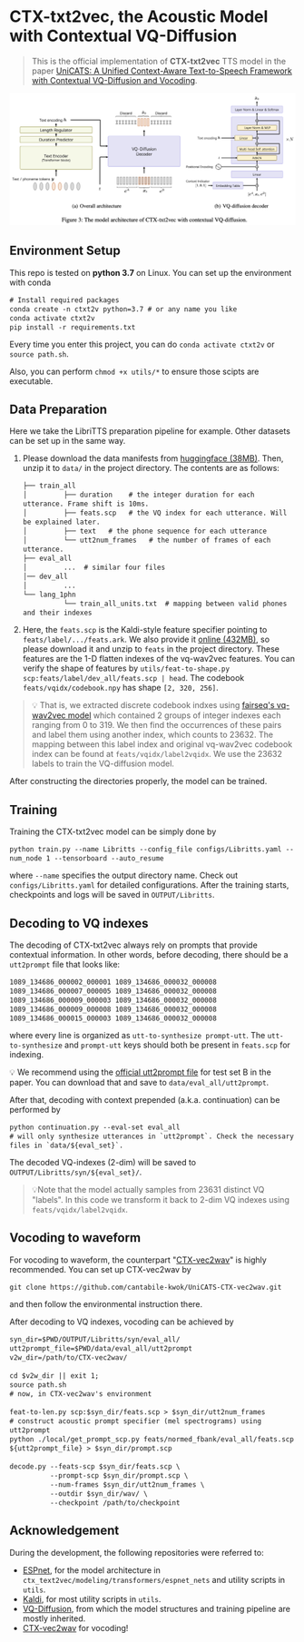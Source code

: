 # CTX-txt2vec, the Acoustic Model with Contextual VQ-Diffusion
> This is the official implementation of **CTX-txt2vec** TTS model in the paper [UniCATS: A Unified Context-Aware Text-to-Speech Framework with Contextual VQ-Diffusion and Vocoding](https://arxiv.org/abs/2306.07547).

![main](asset/main.png)

## Environment Setup

This repo is tested on **python 3.7** on Linux. You can set up the environment with conda
```shell
# Install required packages
conda create -n ctxt2v python=3.7 # or any name you like
conda activate ctxt2v
pip install -r requirements.txt
```

Every time you enter this project, you can do `conda activate ctxt2v` or `source path.sh`.

Also, you can perform `chmod +x utils/*` to ensure those scipts are executable.

## Data Preparation
Here we take the LibriTTS preparation pipeline for example. Other datasets can be set up in the same way.

1. Please download the data manifests from [huggingface (38MB)](https://huggingface.co/datasets/cantabile-kwok/libritts-all-kaldi-data/resolve/main/data_ctxt2v.zip).
    Then, unzip it to `data/` in the project directory. The contents are as follows:
    ```
    ├── train_all
    │         ├── duration    # the integer duration for each utterance. Frame shift is 10ms.
    │         ├── feats.scp   # the VQ index for each utterance. Will be explained later.
    │         ├── text   # the phone sequence for each utterance
    │         └── utt2num_frames   # the number of frames of each utterance.
    ├── eval_all
    │         ...  # similar four files
    │── dev_all
    │         ...
    └── lang_1phn
              └── train_all_units.txt  # mapping between valid phones and their indexes
    ```
2. Here, the `feats.scp` is the Kaldi-style feature specifier pointing to `feats/label/.../feats.ark`.
   We also provide it [online (432MB)](https://huggingface.co/datasets/cantabile-kwok/libritts-all-kaldi-data/resolve/main/feats_ctxt2v.zip), so please download it and unzip to `feats` in the project directory.
   These features are the 1-D flatten indexes of the vq-wav2vec features. You can verify the shape of features by `utils/feat-to-shape.py scp:feats/label/dev_all/feats.scp | head`. The codebook `feats/vqidx/codebook.npy` has shape `[2, 320, 256]`.
> 💡 That is, we extracted discrete codebook indxes using [fairseq's vq-wav2vec model](https://github.com/facebookresearch/fairseq/tree/main/examples/wav2vec#vq-wav2vec) which contained 2 groups of integer indexes each ranging from 0 to 319.
   We then find the occurrences of these pairs and label them using another index, which counts to 23632. The mapping between this label index and original vq-wav2vec codebook index can be found at `feats/vqidx/label2vqidx`. We use the 23632 labels to train the VQ-diffusion model.

After constructing the directories properly, the model can be trained.

## Training

Training the CTX-txt2vec model can be simply done by

```shell
python train.py --name Libritts --config_file configs/Libritts.yaml --num_node 1 --tensorboard --auto_resume
```
where `--name` specifies the output directory name. Check out `configs/Libritts.yaml` for detailed configurations.
After the training starts, checkpoints and logs will be saved in `OUTPUT/Libritts`.

## Decoding to VQ indexes
The decoding of CTX-txt2vec always rely on prompts that provide contextual information. In other words, before decoding, there should be a `utt2prompt` file that looks like:
```text
1089_134686_000002_000001 1089_134686_000032_000008
1089_134686_000007_000005 1089_134686_000032_000008
1089_134686_000009_000003 1089_134686_000032_000008
1089_134686_000009_000008 1089_134686_000032_000008
1089_134686_000015_000003 1089_134686_000032_000008
```
where every line is organized as `utt-to-synthesize prompt-utt`.
The `utt-to-synthesize` and `prompt-utt` keys should both be present in `feats.scp` for indexing.

💡 We recommend using the [official utt2prompt file](https://cpdu.github.io/unicats/resources/testsetB_utt2prompt) for test set B in the paper.
You can download that and save to `data/eval_all/utt2prompt`.

After that, decoding with context prepended (a.k.a. continuation) can be performed by
```shell
python continuation.py --eval-set eval_all
# will only synthesize utterances in `utt2prompt`. Check the necessary files in `data/${eval_set}`.
```
The decoded VQ-indexes (2-dim) will be saved to `OUTPUT/Libritts/syn/${eval_set}/`.

> 💡Note that the model actually samples from 23631 distinct VQ "labels". In this code we transform it back to 2-dim VQ indexes using `feats/vqidx/label2vqidx`.

## Vocoding to waveform
For vocoding to waveform, the counterpart "[CTX-vec2wav](https://github.com/cantabile-kwok/UniCATS-CTX-vec2wav)" is highly recommended.
You can set up CTX-vec2wav by
```shell
git clone https://github.com/cantabile-kwok/UniCATS-CTX-vec2wav.git
```
and then follow the environmental instruction there.

After decoding to VQ indexes, vocoding can be achieved by
```shell
syn_dir=$PWD/OUTPUT/Libritts/syn/eval_all/
utt2prompt_file=$PWD/data/eval_all/utt2prompt
v2w_dir=/path/to/CTX-vec2wav/

cd $v2w_dir || exit 1;
source path.sh
# now, in CTX-vec2wav's environment

feat-to-len.py scp:$syn_dir/feats.scp > $syn_dir/utt2num_frames
# construct acoustic prompt specifier (mel spectrograms) using utt2prompt
python ./local/get_prompt_scp.py feats/normed_fbank/eval_all/feats.scp ${utt2prompt_file} > $syn_dir/prompt.scp

decode.py --feats-scp $syn_dir/feats.scp \
          --prompt-scp $syn_dir/prompt.scp \
          --num-frames $syn_dir/utt2num_frames \
          --outdir $syn_dir/wav/ \
          --checkpoint /path/to/checkpoint
```

## Acknowledgement
During the development, the following repositories were referred to:
* [ESPnet](https://github.com/espnet/espnet), for the model architecture in `ctx_text2vec/modeling/transformers/espnet_nets` and utility scripts in `utils`.
* [Kaldi](https://github.com/kaldi-asr/kaldi), for most utility scripts in `utils`.
* [VQ-Diffusion](https://github.com/microsoft/VQ-Diffusion), from which the model structures and training pipeline are mostly inherited.
* [CTX-vec2wav](https://github.com/cantabile-kwok/UniCATS-CTX-vec2wav) for vocoding!

